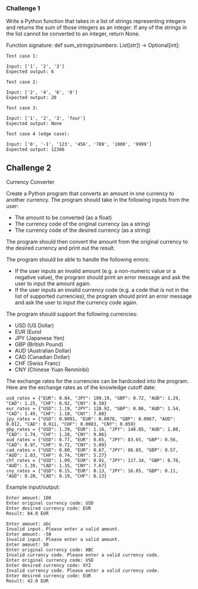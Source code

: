 ### Challenge 1

Write a Python function that takes in a list of strings representing integers and returns the sum of those integers as an integer. If any of the strings in the list cannot be converted to an integer, return None.

Function signature: def sum_strings(numbers: List[str]) -> Optional[int]:

```
Test case 1:

Input: ['1', '2', '3']
Expected output: 6

Test case 2:

Input: ['2', '4', '6', '8']
Expected output: 20

Test case 3:

Input: ['1', '2', '3', 'four']
Expected output: None

Test case 4 (edge case):

Input: ['0', '-1', '123', '456', '789', '1000', '9999']
Expected output: 12366
```

## Challenge 2

Currency Converter

Create a Python program that converts an amount in one currency to another currency. The program should take in the following inputs from the user:
- The amount to be converted (as a float)
- The currency code of the original currency (as a string)
- The currency code of the desired currency (as a string)

The program should then convert the amount from the original currency to the desired currency and print out the result.

The program should be able to handle the following errors:
- If the user inputs an invalid amount (e.g. a non-numeric value or a negative value), the program should print an error message and ask the user to input the amount again.
- If the user inputs an invalid currency code (e.g. a code that is not in the list of supported currencies), the program should print an error message and ask the user to input the currency code again.

The program should support the following currencies:
- USD (US Dollar)
- EUR (Euro)
- JPY (Japanese Yen)
- GBP (British Pound)
- AUD (Australian Dollar)
- CAD (Canadian Dollar)
- CHF (Swiss Franc)
- CNY (Chinese Yuan Renminbi)

The exchange rates for the currencies can be hardcoded into the program. Here are the exchange rates as of the knowledge cutoff date:

```
usd_rates = {"EUR": 0.84, "JPY": 109.19, "GBP": 0.72, "AUD": 1.29, "CAD": 1.25, "CHF": 0.92, "CNY": 6.50}
eur_rates = {"USD": 1.19, "JPY": 128.92, "GBP": 0.86, "AUD": 1.54, "CAD": 1.49, "CHF": 1.10, "CNY": 7.80}
jpy_rates = {"USD": 0.0091, "EUR": 0.0078, "GBP": 0.0067, "AUD": 0.012, "CAD": 0.011, "CHF": 0.0083, "CNY": 0.059}
gbp_rates = {"USD": 1.39, "EUR": 1.16, "JPY": 148.85, "AUD": 1.80, "CAD": 1.74, "CHF": 1.28, "CNY": 9.06}
aud_rates = {"USD": 0.77, "EUR": 0.65, "JPY": 83.65, "GBP": 0.56, "CAD": 0.97, "CHF": 0.72, "CNY": 5.09}
cad_rates = {"USD": 0.80, "EUR": 0.67, "JPY": 86.85, "GBP": 0.57, "AUD": 1.03, "CHF": 0.74, "CNY": 5.27}
chf_rates = {"USD": 1.09, "EUR": 0.91, "JPY": 117.34, "GBP": 0.78, "AUD": 1.39, "CAD": 1.35, "CNY": 7.67}
cny_rates = {"USD": 0.15, "EUR": 0.13, "JPY": 16.85, "GBP": 0.11, "AUD": 0.20, "CAD": 0.19, "CHF": 0.13}
```

Example input/output:

```
Enter amount: 100
Enter original currency code: USD
Enter desired currency code: EUR
Result: 84.0 EUR
```

```
Enter amount: abc
Invalid input. Please enter a valid amount.
Enter amount: -50
Invalid input. Please enter a valid amount.
Enter amount: 50
Enter original currency code: ABC
Invalid currency code. Please enter a valid currency code.
Enter original currency code: USD
Enter desired currency code: XYZ
Invalid currency code. Please enter a valid currency code.
Enter desired currency code: EUR
Result: 42.0 EUR
```